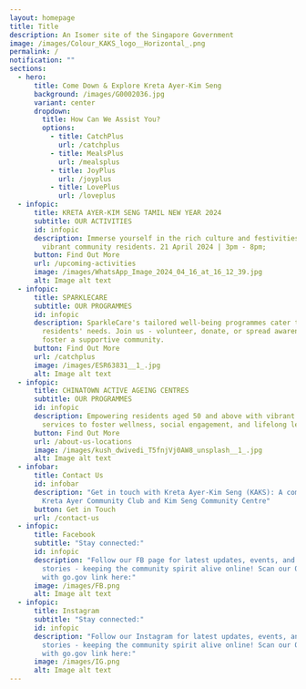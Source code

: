 ```yaml
---
layout: homepage
title: Title
description: An Isomer site of the Singapore Government
image: /images/Colour_KAKS_logo__Horizontal_.png
permalink: /
notification: ""
sections:
  - hero:
      title: Come Down & Explore Kreta Ayer-Kim Seng
      background: /images/G0002036.jpg
      variant: center
      dropdown:
        title: How Can We Assist You?
        options:
          - title: CatchPlus
            url: /catchplus
          - title: MealsPlus
            url: /mealsplus
          - title: JoyPlus
            url: /joyplus
          - title: LovePlus
            url: /loveplus
  - infopic:
      title: KRETA AYER-KIM SENG TAMIL NEW YEAR 2024
      subtitle: OUR ACTIVITIES
      id: infopic
      description: Immerse yourself in the rich culture and festivities alongside our
        vibrant community residents. 21 April 2024 | 3pm - 8pm;
      button: Find Out More
      url: /upcoming-activities
      image: /images/WhatsApp_Image_2024_04_16_at_16_12_39.jpg
      alt: Image alt text
  - infopic:
      title: SPARKLECARE
      subtitle: OUR PROGRAMMES
      id: infopic
      description: SparkleCare's tailored well-being programmes cater to our
        residents' needs. Join us - volunteer, donate, or spread awareness - to
        foster a supportive community.
      button: Find Out More
      url: /catchplus
      image: /images/ESR63831__1_.jpg
      alt: Image alt text
  - infopic:
      title: CHINATOWN ACTIVE AGEING CENTRES
      subtitle: OUR PROGRAMMES
      id: infopic
      description: Empowering residents aged 50 and above with vibrant programmes and
        services to foster wellness, social engagement, and lifelong learning.
      button: Find Out More
      url: /about-us-locations
      image: /images/kush_dwivedi_T5fnjVj0AW8_unsplash__1_.jpg
      alt: Image alt text
  - infobar:
      title: Contact Us
      id: infobar
      description: "Get in touch with Kreta Ayer-Kim Seng (KAKS): A combination of
        Kreta Ayer Community Club and Kim Seng Community Centre"
      button: Get in Touch
      url: /contact-us
  - infopic:
      title: Facebook
      subtitle: "Stay connected:"
      id: infopic
      description: "Follow our FB page for latest updates, events, and heartwarming
        stories - keeping the community spirit alive online! Scan our QR code
        with go.gov link here:"
      image: /images/FB.png
      alt: Image alt text
  - infopic:
      title: Instagram
      subtitle: "Stay connected:"
      id: infopic
      description: "Follow our Instagram for latest updates, events, and heartwarming
        stories - keeping the community spirit alive online! Scan our QR code
        with go.gov link here:"
      image: /images/IG.png
      alt: Image alt text
---
```

